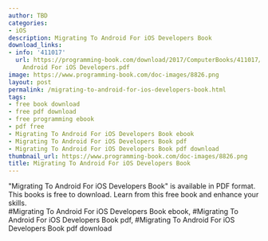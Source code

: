 ```yaml
---
author: TBD
categories:
- iOS
description: Migrating To Android For iOS Developers Book
download_links:
- info: '411017'
  url: https://programming-book.com/download/2017/ComputerBooks/411017/Migrating To
    Android For iOS Developers.pdf
image: https://www.programming-book.com/doc-images/8826.png
layout: post
permalink: /migrating-to-android-for-ios-developers-book.html
tags:
- free book download
- free pdf download
- free programming ebook
- pdf free
- Migrating To Android For iOS Developers Book ebook
- Migrating To Android For iOS Developers Book pdf
- Migrating To Android For iOS Developers Book pdf download
thumbnail_url: https://www.programming-book.com/doc-images/8826.png
title: Migrating To Android For iOS Developers Book
---
```


 
<div class="item-desc text-justify">
  "Migrating To Android For iOS Developers Book" is available in PDF format. This books is free to download. Learn from this free book and enhance your skills.
  <br>
  #Migrating To Android For iOS Developers Book ebook, #Migrating To Android For iOS Developers Book pdf, #Migrating To Android For iOS Developers Book pdf download
</div>